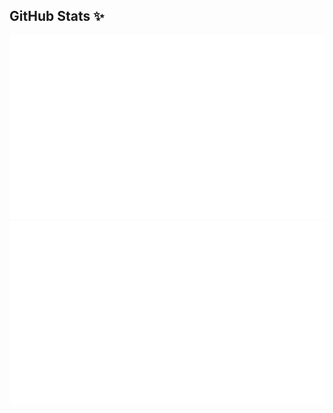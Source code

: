 
<!--
https://github.community/t/support-theme-context-for-images-in-light-vs-dark-mode/147981/84
-->
## GitHub Stats ✨

![](https://raw.githubusercontent.com/Wargamer-Senpai/github-stats/output/generated/languages.svg#gh-dark-mode-only)
![](https://raw.githubusercontent.com/Wargamer-Senpai/github-stats/output/generated/overview.svg#gh-dark-mode-only)


